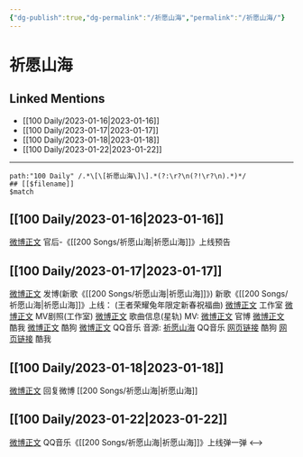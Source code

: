 ```yaml
---
{"dg-publish":true,"dg-permalink":"/祈愿山海","permalink":"/祈愿山海/"}
---
```


# 祈愿山海

## Linked Mentions
- [[100 Daily/2023-01-16\|2023-01-16]]
- [[100 Daily/2023-01-17\|2023-01-17]]
- [[100 Daily/2023-01-18\|2023-01-18]]
- [[100 Daily/2023-01-22\|2023-01-22]]


---

```expander
path:"100 Daily" /.*\[\[祈愿山海\]\].*(?:\r?\n(?!\r?\n).*)*/
## [[$filename]]
$match
```
## [[100 Daily/2023-01-16\|2023-01-16]]
[微博正文](https://m.weibo.cn/5248300719/4858568345913827) 官后-《[[200 Songs/祈愿山海\|祈愿山海]]》上线预告
## [[100 Daily/2023-01-17\|2023-01-17]]
[微博正文](https://m.weibo.cn/1736988591/4858854493390185) 发博(新歌《[[200 Songs/祈愿山海\|祈愿山海]]》)
新歌《[[200 Songs/祈愿山海\|祈愿山海]]》上线：
(王者荣耀兔年限定新春祝福曲)
[微博正文](https://m.weibo.cn/7478855230/4858687375541862) 工作室
[微博正文](https://m.weibo.cn/7478855230/4858838610348189) MV剧照(工作室)
[微博正文](https://m.weibo.cn/6466290670/4858691155397891) 歌曲信息(星轨)
MV:
[微博正文](https://m.weibo.cn/5698023579/4858838374946381) 官博
[微博正文](https://m.weibo.cn/1738434147/4858838363149198) 酷我
[微博正文](https://m.weibo.cn/1665103091/4858838639188723) 酷狗
[微博正文](https://m.weibo.cn/2169129705/4858838609564501) QQ音乐
音源:
[祈愿山海](https://weibo.cn/sinaurl?u=https%3A%2F%2Fi.y.qq.com%2Fv8%2Fplaysong.html%3Fsongid%3D391518942%26source%3Dyqq%26ADTAG%3Dhz_wb_sf%26channelId%3D10081987) QQ音乐
[网页链接](https://weibo.cn/sinaurl?u=https%3A%2F%2Ft3.kugou.com%2Fsong.html%3Fid%3D6KfpU69B7V3) 酷狗
[网页链接](https://weibo.cn/sinaurl?u=http%3A%2F%2Fm.kuwo.cn%2Fnewh5app%2Fplay_detail%2F258291451) 酷我
## [[100 Daily/2023-01-18\|2023-01-18]]
[微博正文](https://m.weibo.cn/1736988591/4858854493390185) 回复微博 [[200 Songs/祈愿山海\|祈愿山海]]
## [[100 Daily/2023-01-22\|2023-01-22]]
[微博正文](https://m.weibo.cn/2169129705/4860681251458675) QQ音乐《[[200 Songs/祈愿山海\|祈愿山海]]》上线弹一弹
<-->